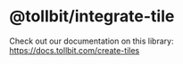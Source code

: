 # @tollbit/integrate-tile

Check out our documentation on this library: https://docs.tollbit.com/create-tiles
